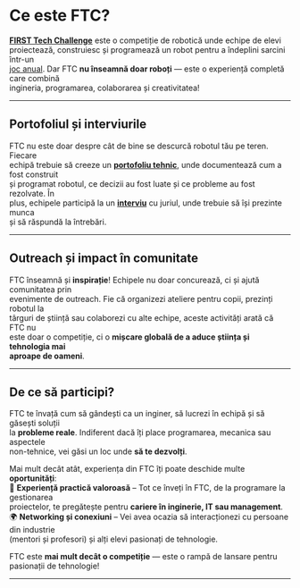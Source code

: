 # **Ce este FTC?**

**[FIRST Tech Challenge](https://www.firstinspires.org/resource-library/ftc/game-and-season-info)** este o competiție de robotică unde echipe de elevi  
proiectează, construiesc și programează un robot pentru a îndeplini sarcini într-un  
[joc anual](https://ftchistory.dogbuilt.net/). Dar FTC **nu înseamnă doar roboți** — este o experiență completă care combină  
ingineria, programarea, colaborarea și creativitatea!

<hr>

## **Portofoliul și interviurile**

FTC nu este doar despre cât de bine se descurcă robotul tău pe teren. Fiecare  
echipă trebuie să creeze un **[portofoliu tehnic](https://portfolios.hivemindrobotics.net/ftc)**, unde documentează cum a fost construit  
și programat robotul, ce decizii au fost luate și ce probleme au fost rezolvate. În  
plus, echipele participă la un **[interviu](https://youtu.be/BiNt94HO9FU?si=3heRQbjF9qZ02dCw&t=369)** cu juriul, unde trebuie să își prezinte munca  
și să răspundă la întrebări.

<hr>

## **Outreach și impact în comunitate**

FTC înseamnă și **inspirație**! Echipele nu doar concurează, ci și ajută comunitatea prin  
evenimente de outreach. Fie că organizezi ateliere pentru copii, prezinți robotul la  
târguri de știință sau colaborezi cu alte echipe, aceste activități arată că FTC nu  
este doar o competiție, ci o **mișcare globală de a aduce știința și tehnologia mai**  
**aproape de oameni**.

<hr>

## **De ce să participi?**

FTC te învață cum să gândești ca un inginer, să lucrezi în echipă și să găsești soluții  
la **probleme reale**. Indiferent dacă îți place programarea, mecanica sau aspectele  
non-tehnice, vei găsi un loc unde **să te dezvolți**.

Mai mult decât atât, experiența din FTC îți poate deschide multe **oportunități**:  
🤖 **Experiență practică valoroasă** – Tot ce înveți în FTC, de la programare la gestionarea  
 proiectelor, te pregătește pentru **cariere în inginerie, IT sau management**.  
🌍 **Networking și conexiuni** – Vei avea ocazia să interacționezi cu persoane din industrie  
 (mentori și profesori) și alți elevi pasionați de tehnologie.

FTC este **mai mult decât o competiție** — este o rampă de lansare pentru pasionații de tehnologie!

<hr>
